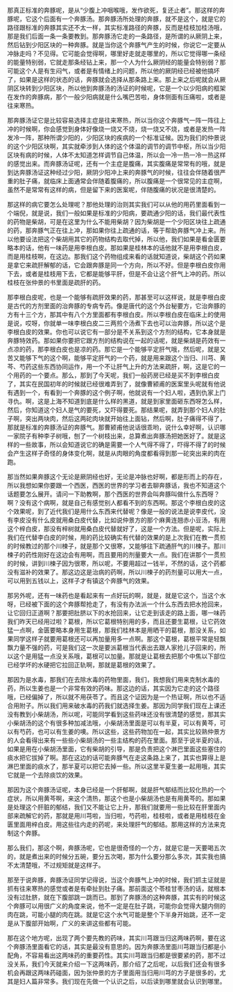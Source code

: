 那真正标准的奔豚呢，是从“少腹上冲咽喉哦，发作欲死，复还止者”。那这样的奔豚呢，它这个后面有一个奔豚汤。那奔豚汤所处理的奔豚，就不是这个，就是它的路径跟标准的奔豚其实还不太一样，其实标准路径的奔豚，反而是桂枝加桂汤哦，那是我们后面一条一条要教到。那奔豚汤它走的一条路径，是所谓的从厥阴上来，然后钻到少阳区块的一种奔豚。就是当你这个奔豚气产生的时候，你说它一定要从冲脉走吗？不见得。它可能会觉得啊，哪里好走就走哪里的，所以它觉得哪一条经的能量特别弱，它就走那条经钻上来，那一个人为什么厥阴经的能量会特别弱？那可能这个人是有生闷气，或者是有情绪上的问题，所以他的厥阴经已经被他搞坏了，如果是这样的状态的话，奔豚就会选择从那条路上来。那上来之后呢就会从厥阴区块转到少阳区块，所以他到奔豚汤的汤证的时候呢，它是一个以少阳病的框架在发作的奔豚病，那个一般少阳病就是什么嘴巴苦啦，身体侧面有压痛啦，或者是往来寒热。

那奔豚汤证它是比较容易选择主症是往来寒热，所以当你这个奔豚气一阵一阵往上冲的时候啊，你会感觉到身体好像烧一烧又不烧，烧一烧又不烧，或者是发热一阵发冷一阵，那种所谓少阳的，少阳区块的疾病的一个标准证候。因为我们的仲景说的这个少阳区块啊，其实就牵涉到人体的这个体温的调节的调节中枢，所以当少阳区块有病的时候，人体不太知道怎样调节自己体温，所以会一冷一热一冷一热这样的感觉出来。而奔豚汤证呢，还有一个主症是腹痛，其实腹痛是常常有的哦，就是到达奔豚汤证这种经过少阳，厥阴少阳冲上来的奔豚气的时候，往往会伴随着很严重的肚子痛，就临床上面通常会伴随着腹痛的，所以腹痛是一个很常见的主症啊，虽然不是常常有这样的病，但是留下来的医案呢，伴随腹痛的状况是很清楚的。

那这样的病它要怎么处理呢？那他处理的治则其实我们可以从他的用药里面看到一个端倪，就是说，我们一般如果是标准的少阳病，要疏通少阳的话，我们最代表性的药物是柴胡，可是在这里为什么不能用柴胡？因为柴胡是一个少阳区块往上疏通的药，那奔豚气正在往上冲，那如果你往上疏通的话，等于帮助奔豚气冲上来。所以他要设法把这个柴胡用其它的药物结构去取代掉，所以他，我们如果是看金匮要略本的话，他有一味药是用李根白皮。那如果是桂林本的话他就不是用李根白皮，而是用桂枝啊，在这边。那我们这个药物组成来看的话就知道说，柴胡这个药如果是拿它来疏肝解郁的话，它会跟奔豚是同一个方向，所以不好。但是李根白皮你用下去，或者是桂枝用下去，它都是能够平肝，但是不会让这个肝气上冲的药。所以桂枝在张仲景的书里面是疏肝的药。

那李根白皮呢，也是一个能够有疏肝效果的药，那甚至可以这样说，就是李根白皮是古代的方剂里面的治奔豚的专病专药。像是唐代的这个外台秘要方，它治奔豚的方有十三个方，那其中有八个方里面都有李根白皮。所以李根白皮在临床上的使用是说，哎呀，你就单一味李根白皮二三两煎个汤煮下去也可以治奔豚，所以这个是李根白皮的效果。你也可以说它有一部分是不关系到这个方剂的结构，它本身就是奔豚特效药。那如果你要把它跟方剂的结构说在一起的话呢，就是柴胡是药效有一点凉的药，那李根白皮也是凉的药。那它是一个能够平定肝气哦，然后呢，就是又苦又能够下气的这个啊，能够平定肝气的一个药，就是用来跟这个当归、川芎、黄芩、芍药这些东西协同运作，用一个不让肝气上升的方法来疏肝，啊，这是它的一个用药的一个要点。那么，那到了今天呢，我们一般药房已经是买不到李根白皮了，其实在民国初年的时候就已经很难弄到了，就像曹颍甫的医案里头呢就有他说有遇到一个，有看到一个奔豚的这个例子啊，他就说有一个妇人啦，遇到仇家上门寻仇。啊，这是上海不知道到底是什么样的黑道，就是到家里面砸东西呀怎么样，然后，你知道这个妇人是气的要死，又吓得要死。那结果呢，就弄到那个妇人的肚子啊，突出两块肉，然后这两砣肉块就开始往上面钻，然后啊，肚子痛得不得了，那就是标准的奔豚汤证的奔豚气。那曹颍甫他说话很乖哟，说什么幸好啊，认识哪一家院子有种李子树哦，刨了一个树枝出来，总算煮出奔豚汤把她医好了。就是这样的一些故事，所以会知道说它的确是需要一个人气得不得了，吓得不得了的时候会产生这样子奇怪的身体变化啊，就是从肉眼的角度都看得到那一砣突出来的肉在跑。

那当然如果奔豚这个无论是厥阴经也好，无论是冲脉也好啊，都是形而上的存在，所以我想如果你要跟一个西医，西医的世界的学习者去聊奔豚话，我也不知道这个话题要怎么展开。请问一下助教啊，那个西医的世界会叫奔豚叫做什么东西呀？啊？没有这个病啊，就是自己有感觉别人都看不到的东西啊。那这个李根白皮的这个效果呢，到了近代我们是用什么东西来代替呢？像是一般的说法是说李皮代，没有李皮没有什么皮就用桑白皮代替，比如说仲景方的那个麻黄连翘赤小豆汤，有用这个梓白皮，那没有梓树就用桑白皮代替就好了，这是一个方法。但是呢，实际上我们在代替李白皮的时候，用的药比较确实有代替的效果的是上次我们在教一贯煎的时候教过的那个川楝子，就是那个又很寒，又能够往下疏通肝气的川楝子。那川楝子的药性刚好在这边会有用啊，而且要用的剂量要大一点。我们在讲那个一贯煎的时候，讲到川楝子因为很寒，所以呢，不要用超过一钱半，不然的话，这个药都没有滋补的效果了。那这边这是治病的药啊，所以川楝子的药剂量可以用大一点，可以用到五钱以上，这样子才有镇这个奔豚气的效果。

那另外呢，还有一味药也是看起来有一点好玩的啊，就是，就是它这个，当这个水呀，已经被下面的这个奔豚帮抢走了，有没有办法派一个什么东西去把水抢回来，让它回归正道啊？那要把肚脐以下的水抢回来，让它走到该走的路上面，哪一味药我们昨天已经用过啦？葛根，所以它葛根特别用的多，而且还要生葛根，让它药效猛一点啊，金匮要略本身用生葛根，那我们桂林本是用晒干的葛根，那没关系，如果同学这样子就要用葛根还可以再加量用多一点啊。那这个葛根，葛根平常是轻飘飘力量不强的药，可是我们这一次是要派葛根当代表出去跟人家抢儿子回来的，所以这个是用猛一点没关系哦，葛根可以加量。那就是让葛根去把那个中焦以下部位已经学坏的水硬把它拉回正轨啊，那就是葛根的效果了。

那因为是水毒，那我们在去除水毒的药物里面，我们，我想我们用来克制水毒的药，所以生姜也是一个非常有效的药味。那这边的话，其实因为它走的这个路径哦，已经偏掉了，所以就不用茯苓了。而且这个证因为是一个热证啊，所以也不适合用附子。所以我们用来破水毒的药我们就选择生姜。那因为同学我们现在上课还没有教到小柴胡汤，所以呢，可能同学看到这些药味还没有很清楚的感觉，那其实小柴胡汤的这个有很多种加减法哦，小柴胡汤里面是可以有半夏，可以有黄芩，可以有芍药，也可以有生姜的噢。所以这些，这些药物加在一起，其实比较熟仲景方的人会看得出来有一些些小柴胡汤的一些主结构的药在里面。那至于说半夏的话，如果是用在小柴胡汤里面，它有柴胡的引导，那是负责把这个淋巴里面这些塞住的痰水把它拔掉了啊。那在这边的话可能奔豚气在走这条路上来了，其实也算得上是淋巴里面的痰水了，那半夏可以把它去掉一些。所以这里半夏生姜一起用哦，其实它就是一个去除痰饮的效果。

那因为这个奔豚汤证呢，本身已经是一个肝郁啊，就是肝气郁结而比较化热的一个症状，所以用黄芩啊，来这个清热，那这个也是小柴胡汤也是有用黄芩的。那如果是处理这个肝脏的郁结，我们又不能让它上升，那我们就要用一些比较在肝里面内部来疏解它的药，那就是用川芎啦，当归啦，芍药啦，桂枝啦，或者是用桂枝在金匮里面用梓白皮。用这些往内走的药呢，来处理肝气的郁结。那用这样的方法来克制这个奔豚。

那么我们，那这个啊，奔豚汤呢，它也是很奇怪的一个方，就是它是一天要喝五次的，就是煮出来的时候分五碗，要分五次喝，那为什么要分那么多次，其实我也搞不太清楚哦，不过规矩就是这样子。

那至于说奔豚，奔豚汤证同学记得说，当这个奔豚气上冲的时候，我们抓主证就是抓有往来寒热的感觉或者是有牵扯到肚子痛。那前面这个苓桂甘枣汤的话，就根本没有过肚脐，就在下腹部跳一跳而已。那到了奔豚汤的这种奔豚，其实有的时候这个奔豚可以用很广义的角度来说，他不一定是在肚子跳，可能你会觉得大腿内侧的肉在跳，可能小腿的肉在跳。就是它这个水气可能是整个下半身开始跳，还不一定是从下腹部开始啊，广义的来讲这些都有可能。

那在这个地方呢，出现了两个要先教的药味，其实川芎跟当归这两味药啊，要在这个奔豚汤里面看它的话，其实是最没有意思的。因为奔豚汤里面川芎跟当归都是小配角，不容易看出这两味药的重要药性。其实川芎跟当归都是很要紧的药，那不过没关系，我们今天就来介绍一下这两味药，那介绍了之后呢，以后我们还会有很多机会再跟这两味药碰面，因为张仲景的方子里面用当归用川芎的方子是很多的，尤其是妇人篇非常多。我们现在先做一个认识之后，以后读到哪里就会认识到哪里。
